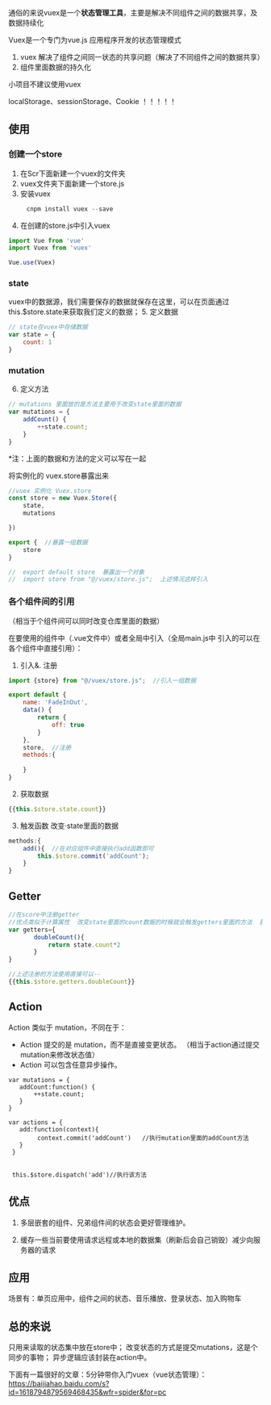 通俗的来说vuex是一个**状态管理工具**，主要是解决不同组件之间的数据共享，及数据持续化

Vuex是一个专门为vue.js 应用程序开发的状态管理模式

1. vuex 解决了组件之间同一状态的共享问题（解决了不同组件之间的数据共享）
2. 组件里面数据的持久化

小项目不建议使用vuex

localStorage、sessionStorage、Cookie ！！！！！

## 使用

### 创建一个store
1. 在Scr下面新建一个vuex的文件夹
2. vuex文件夹下面新建一个store.js
3. 安装vuex
```js
     cnpm install vuex --save
```
4. 在创建的store.js中引入vuex
```js
import Vue from 'vue'
import Vuex from 'vuex'

Vue.use(Vuex)
```
### state
vuex中的数据源，我们需要保存的数据就保存在这里，可以在页面通过 this.$store.state来获取我们定义的数据；
5. 定义数据
```js
// state在vuex中存储数据
var state = {
	count: 1
}
```
### mutation
6. 定义方法
```js
// mutations 里面放的是方法主要用于改变state里面的数据
var mutations = {
	addCount() {
		++state.count;
	}
}
```
*注：上面的数据和方法的定义可以写在一起

将实例化的 vuex.store暴露出来
```js
//vuex 实例化 Vuex.store
const store = new Vuex.Store({
	state,
	mutations

})

export {  //暴露一组数据
	store
}

//  export default store  暴露出一个对象
//	import store from "@/vuex/store.js";  上述情况这样引入
```

### 各个组件间的引用
（相当于个组件间可以同时改变仓库里面的数据）

在要使用的组件中（.vue文件中）或者全局中引入（全局main.js中 引入的可以在各个组件中直接引用）：

1. 引入&. 注册
```js
import {store} from "@/vuex/store.js";  //引入一组数据

export default {
	name: 'FadeInOut',
	data() {
		return {
			off: true
		}
	},
	store,  //注册
	methods:{
		
	}
}
```

2. 获取数据 
```js
{{this.$store.state.count}}
```

3. 触发函数 改变·state里面的数据
```js
methods:{
    add(){  //在对应组件中直接执行add函数即可
        this.$store.commit('addCount');  
    }
}
```

## Getter
 ```js
 //在score中注册getter
 //优点类似于计算属性  改变state里面的count数据的时候就会触发getters里面的方法  获取新的值
var getters={
    	doubleCount(){
    		return state.count*2
    	}
}

//上述注册的方法使用直接可以--
{{this.$store.getters.doubleCount}}
 ```
 
 ## Action
 
 Action 类似于 mutation，不同在于：

* Action 提交的是 mutation，而不是直接变更状态。 （相当于action通过提交mutation来修改状态值）
* Action 可以包含任意异步操作。

 ```
 var mutations = {
	addCount:function() {
		++state.count;
	}
}

var actions = {
    add:function(context){
		 context.commit('addCount')   //执行mutation里面的addCount方法
	}
  }
  
  
  this.$store.dispatch('add')//执行该方法
 ```
 
 
 ## 优点
1. 多层嵌套的组件、兄弟组件间的状态会更好管理维护。
 
2. 缓存一些当前要使用请求远程或本地的数据集（刷新后会自己销毁）减少向服务器的请求

## 应用
场景有：单页应用中，组件之间的状态、音乐播放、登录状态、加入购物车

## 总的来说

只用来读取的状态集中放在store中； 改变状态的方式是提交mutations，这是个同步的事物； 异步逻辑应该封装在action中。
 
 
 
 
 下面有一篇很好的文章：5分钟带你入门vuex（vue状态管理）：https://baijiahao.baidu.com/s?id=1618794879569468435&wfr=spider&for=pc
 